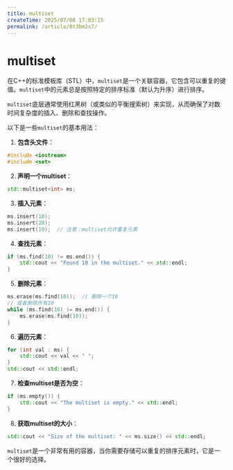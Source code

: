 ```yaml
---
title: multiset
createTime: 2025/07/08 17:03:15
permalink: /article/0t3bm2s7/
---
```


# multiset

在C++的标准模板库（STL）中，`multiset`是一个关联容器，它包含可以重复的键值。`multiset`中的元素总是按照特定的排序标准（默认为升序）进行排序。

`multiset`底层通常使用红黑树（或类似的平衡搜索树）来实现，从而确保了对数时间复杂度的插入、删除和查找操作。

以下是一些`multiset`的基本用法：

1. **包含头文件**：


```cpp
#include <iostream>
#include <set>
```
2. **声明一个multiset**：


```cpp
std::multiset<int> ms;
```
3. **插入元素**：


```cpp
ms.insert(10);
ms.insert(20);
ms.insert(10);  // 注意：multiset允许重复元素
```
4. **查找元素**：


```cpp
if (ms.find(10) != ms.end()) {
    std::cout << "Found 10 in the multiset." << std::endl;
}
```
5. **删除元素**：


```cpp
ms.erase(ms.find(10));  // 删除一个10
// 或者删除所有10
while (ms.find(10) != ms.end()) {
    ms.erase(ms.find(10));
}
```
6. **遍历元素**：


```cpp
for (int val : ms) {
    std::cout << val << " ";
}
std::cout << std::endl;
```
7. **检查multiset是否为空**：


```cpp
if (ms.empty()) {
    std::cout << "The multiset is empty." << std::endl;
}
```
8. **获取multiset的大小**：


```cpp
std::cout << "Size of the multiset: " << ms.size() << std::endl;
```

`multiset`是一个非常有用的容器，当你需要存储可以重复的排序元素时，它是一个很好的选择。